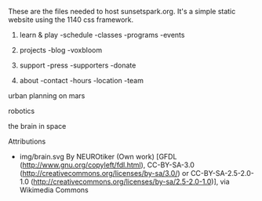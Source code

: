 These are the files needed to host sunsetspark.org.  It's a simple static website using the
1140 css framework.


1. learn & play
-schedule
-classes
-programs
-events

3. projects
-blog
-voxbloom

2. support
-press
-supporters
-donate

4. about
-contact
-hours
-location
-team


urban planning on mars

robotics

the brain in space


Attributions
 - img/brain.svg
    By NEUROtiker (Own work) [GFDL (http://www.gnu.org/copyleft/fdl.html), CC-BY-SA-3.0 (http://creativecommons.org/licenses/by-sa/3.0/) or CC-BY-SA-2.5-2.0-1.0 (http://creativecommons.org/licenses/by-sa/2.5-2.0-1.0)], via Wikimedia Commons
